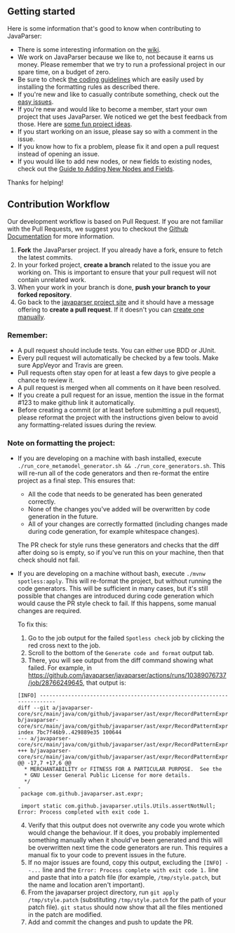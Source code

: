 ## Getting started
Here is some information that's good to know when contributing to JavaParser:

- There is some interesting information on the [wiki](https://github.com/javaparser/javaparser/wiki).
- We work on JavaParser because we like to, not because it earns us money. Please remember that we try to run a professional project in our spare time, on a budget of zero.
- Be sure to check [the coding guidelines](https://github.com/javaparser/javaparser/wiki/Coding-Guidelines) which are easily used by installing the formatting rules as described there.
- If you're new and like to casually contribute something, check out the [easy issues](https://github.com/javaparser/javaparser/labels/Easy).
- If you're new and would like to become a member, start your own project that uses JavaParser.
We noticed we get the best feedback from those. 
Here are [some fun project ideas](https://github.com/javaparser/javaparser/labels/fun%20project%20idea).
- If you start working on an issue, please say so with a comment in the issue.
- If you know how to fix a problem, please fix it and open a pull request instead of opening an issue.
- If you would like to add new nodes, or new fields to existing nodes, check out the [Guide to Adding New Nodes and Fields](https://github.com/javaparser/javaparser/wiki/A-Detailed-Guide-to-Adding-New-Nodes-and-Fields).

Thanks for helping!

## Contribution Workflow

Our development workflow is based on Pull Request. If you are not familiar with the Pull Requests, we suggest you to checkout the [Github Documentation](https://help.github.com/articles/creating-a-pull-request/) for more information.

1. **Fork** the JavaParser project. If you already have a fork, ensure to fetch the latest commits.
2. In your forked project, **create a branch** related to the issue you are working on. This is important to ensure that your pull request will not contain unrelated work.
3. When your work in your branch is done, **push your branch to your forked repository**.
4. Go back to the [javaparser project site](https://github.com/javaparser/javaparser) and it should have a message offering to **create a pull request**. If it doesn't you can [create one manually](https://github.com/javaparser/javaparser/compare).

### Remember:
- A pull request should include tests. You can either use BDD or JUnit.
- Every pull request will automatically be checked by a few tools. Make sure AppVeyor and Travis are green.
- Pull requests often stay open for at least a few days to give people a chance to review it.
- A pull request is merged when all comments on it have been resolved.
- If you create a pull request for an issue, mention the issue in the format #123 to make github link it automatically.
- Before creating a commit (or at least before submitting a pull request), please reformat the project with the instructions given below
  to avoid any formatting-related issues during the review.

### Note on formatting the project:

- If you are developing on a machine with bash installed, execute `./run_core_metamodel_generator.sh && ./run_core_generators.sh`. This
  will re-run all of the code generators and then re-format the entire project as a final step. This ensures that:
  - All the code that needs to be generated has been generated correctly.
  - None of the changes you've added will be overwritten by code generation in the future.
  - All of your changes are correctly formatted (including changes made during code generation, for example whitespace changes).

  The PR check for style runs these generators and checks that the diff after doing so is empty, so if you've run this on your machine,
  then that check should not fail.

- If you are developing on a machine without bash, execute `./mvnw spotless:apply`. This will re-format the project, but without
  running the code generators. This will be sufficient in many cases, but it's still possible that changes are introduced during
  code generation which would cause the PR style check to fail. If this happens, some manual changes are required.

  To fix this:
  1. Go to the job output for the failed `Spotless check` job by clicking the red cross next to the job.
  2. Scroll to the bottom of the `Generate code and format` output tab. 
  3. There, you will see output from the diff command showing what failed. For example, in https://github.com/javaparser/javaparser/actions/runs/10389076737/job/28766249645,
     that output is:
    ```
    [INFO] ------------------------------------------------------------------------
    diff --git a/javaparser-core/src/main/java/com/github/javaparser/ast/expr/RecordPatternExpr.java b/javaparser-core/src/main/java/com/github/javaparser/ast/expr/RecordPatternExpr.java
    index 7bc7f46b9..429889e35 100644
    --- a/javaparser-core/src/main/java/com/github/javaparser/ast/expr/RecordPatternExpr.java
    +++ b/javaparser-core/src/main/java/com/github/javaparser/ast/expr/RecordPatternExpr.java
    @@ -17,7 +17,6 @@
      * MERCHANTABILITY or FITNESS FOR A PARTICULAR PURPOSE.  See the
      * GNU Lesser General Public License for more details.
      */
    -
     package com.github.javaparser.ast.expr;
     
     import static com.github.javaparser.utils.Utils.assertNotNull;
    Error: Process completed with exit code 1.
    ```

  4. Verify that this output does not overwrite any code you wrote which would change the behaviour. If it does, you probably implemented
     something manually when it should've been generated and this will be overwritten next time the code generators are run. This requires
     a manual fix to your code to prevent issues in the future.
  5. If no major issues are found, copy this output, excluding the `[INFO] --...` line and the `Error: Process complete with exit code 1.` 
     line and paste that into a patch file (for example, `/tmp/style.patch`, but the name and location aren't important).
  6. From the javaparser project directory, run `git apply /tmp/style.patch` (substituting `/tmp/style.patch` for the path of your
     patch file). `git status` should now show that all the files mentioned in the patch are modified.
  7. Add and commit the changes and push to update the PR.
